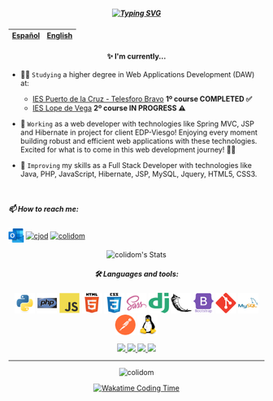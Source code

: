 <p align="center" width="300">
    <!-- <img align="center" width="150" src="img/avatar.png" /> -->
    <!-- <h3 align="center">¡Hola, soy Carlos!<img width="30px" src="img/wave.gif"></h3> -->
    <h5 align="center"><a href="https://git.io/typing-svg"><img src="https://readme-typing-svg.demolab.com?font=Fira+Code&pause=1000&center=true&vCenter=true&width=1000&height=70&lines=%C2%A1Hi%2C+I'm+Carlos!%F0%9F%96%96;A+developer%F0%9F%91%A8%F0%9F%8F%BB%E2%80%8D%F0%9F%92%BB+from+Canary+Islands;Passionate+about+technology+in+general+with+the+firm+objective+of...;+learning+and+improving+myself+every+day+both+in+the+workplace+and+personally;I+hope+my+small+contributions+will+be+helpful+to+you%F0%9F%98%8A%E2%9C%8C%EF%B8%8F." alt="Typing SVG" /></a></h5>
</p>

| <a href="https://github.com/colidom/colidom/blob/main/README.md">Español</a> | <a href="https://github.com/colidom/colidom/blob/main/README-EN.md">English</a> |
| :--------------------------------------------------------------------------: | :-----------------------------------------------------------------------------: |

<div align="center">

#### ✨ I'm currently...

</div>

-   👨‍🎓 `Studying` a higher degree in Web Applications Development (DAW) at:
    -   <a href="https://www3.gobiernodecanarias.org/medusa/edublog/iespuertodelacruztelesforobravo/" target="_blank">IES Puerto de la Cruz - Telesforo Bravo</a> **1º course COMPLETED ✅**
    -   <a href="https://www.educa2.madrid.org/web/centro.ies.lopedevega.madrid" target="_blank">IES Lope de Vega</a> **2º course IN PROGRESS ⚠**
-   💼 `Working` as a web developer with technologies like Spring MVC, JSP and Hibernate in project for client EDP-Viesgo! Enjoying every moment building robust and efficient web applications with these technologies. Excited for what is to come in this web development journey! 🚀✨

-   🌱 `Improving` my skills as a Full Stack Developer with technologies like Java, PHP, JavaScript, Hibernate, JSP, MySQL, Jquery, HTML5, CSS3.

<br>
<!-- Contact -->
<h5 align="left">📫 How to reach me:</h5>
<p align="left">
    <a href="mailto:colidom@outlook.com" target="blank"><img align="center" src="/img/outlook.svg" alt="colidom@outlook.com" width="30" height="30" /></a>
    <a href="https://linkedin.com/in/cjod" target="_blank"><img align="center" src="https://raw.githubusercontent.com/rahuldkjain/github-profile-readme-generator/master/src/images/icons/Social/linked-in-alt.svg" alt="cjod" width="40" height="30" /></a>
    <a href="https://stackoverflow.com/users/11397032/colidom" target="_blank"><img align="center" src="https://raw.githubusercontent.com/rahuldkjain/github-profile-readme-generator/master/src/images/icons/Social/stack-overflow.svg" alt="colidom" width="40" height="30" /></a>
</p>

<div align="center">

![colidom's Stats](https://github-readme-stats.vercel.app/api?username=colidom&theme=vue-dark&show_icons=true&hide_border=true&count_private=true&locale=en)

</div>

<h5 align="center">🛠️ Languages and tools:</h5>
<p align="center"> 
    <a href="https://www.python.org" target="_blank" rel="noreferrer"><img src="/img/python.svg" alt="python" width="40" height="40"/></a> 
    <a href="https://www.php.net" target="_blank" rel="noreferrer"><img src="/img/php.svg" alt="php" width="40" height="40"/></a> 
    <a href="https://developer.mozilla.org/en-US/docs/Web/JavaScript" target="_blank" rel="noreferrer"><img src="/img/javascript.svg" alt="javascript" width="40" height="40"/></a> 
    <a href="https://www.w3.org/html/" target="_blank" rel="noreferrer"><img src="/img/html5.svg" alt="html5" width="40" height="40"/></a> 
    <a href="https://www.w3schools.com/css/" target="_blank" rel="noreferrer"><img src="/img/css3.svg" alt="css3" width="40" height="40"/></a> 
    <a href="https://sass-lang.com" target="_blank" rel="noreferrer"><img src="/img/sass.svg" alt="sass" width="40" height="40"/></a>
    <a href="https://www.djangoproject.com/" target="_blank" rel="noreferrer"><img src="/img/django.svg" alt="django" width="40" height="40"/></a> 
    <a href="https://flask.palletsprojects.com/" target="_blank" rel="noreferrer"><img src="/img/flask.svg" alt="flask" width="40" height="40"/></a> 
    <a href="https://getbootstrap.com" target="_blank" rel="noreferrer"><img src="/img/bootstrap.svg" alt="bootstrap" width="40" height="40"/></a> 
    <a href="https://git-scm.com/" target="_blank" rel="noreferrer"><img src="/img/git.svg" alt="git" width="40" height="40"/></a> 
    <a href="https://www.mysql.com/" target="_blank" rel="noreferrer"><img src="/img/mysql.svg" alt="mysql" width="40" height="40"/></a> 
    <a href="https://postman.com" target="_blank" rel="noreferrer"><img src="/img/getpostman.svg" alt="postman" width="40" height="40"/></a>
    <a href="https://www.linux.org/" target="_blank" rel="noreferrer"><img src="/img/linux.svg" alt="linux" width="40" height="40"/></a> 
</p>

<div align="center">

  <a href="https://www.codewars.com/users/colidom" target="_blank">
    <img src="https://img.shields.io/badge/Codewars-B1361E?style=for-the-badge&logo=Codewars&logoColor=white"/>
  </a>

  <a href="https://www.coursera.org/user/229a03de2afaabc8c61d26243e372299" target="_blank">
    <img src="https://img.shields.io/badge/Coursera-0056D2?style=for-the-badge&logo=Coursera&logoColor=white"/>
  </a>

  <a href="https://www.sololearn.com/profile/13527631" target="_blank">
    <img src="https://img.shields.io/badge/Sololearn-f20057?style=for-the-badge&logoColor=white"/>
  </a>

  <a href="https://www.udemy.com/user/carlos-javier-oliva-dominguez/" target="_blank">
    <img src="https://img.shields.io/badge/Udemy-EC5252?style=for-the-badge&logo=Udemy&logoColor=white"/>
  </a>
  
</div>

---

<!-- Views counter -->
<p align="center"> <img src="https://komarev.com/ghpvc/?username=colidom&label=Profile%20views&color=0e75b6&style=flat" alt="colidom" /> </p>

<div align="center">
<a href="https://wakatime.com/@colidom" target="_blank">
    <img src="https://github-readme-stats.vercel.app/api/wakatime?username=colidom&theme=radical&layout=compact" alt="Wakatime Coding Time" width="540px">
</a>

</div>
